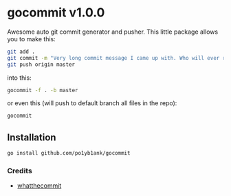 # gocommit v1.0.0
Awesome auto git commit generator and pusher.
This little package allows you to make this:

```bash
git add .
git commit -m "Very long commit message I came up with. Who will ever read this???"
git push origin master
```
into this:
```bash
gocommit -f . -b master
```
or even this (will push to default branch all files in the repo):
```bash
gocommit
```

## Installation
```bash
go install github.com/po1yb1ank/gocommit
```

### Credits
- [whatthecommit](http://whatthecommit.com/)
